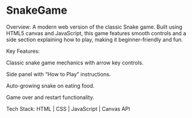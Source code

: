 # SnakeGame
Overview:
A modern web version of the classic Snake game. Built using HTML5 canvas and JavaScript, this game features smooth controls and a side section explaining how to play, making it beginner-friendly and fun.

Key Features:

Classic snake game mechanics with arrow key controls.

Side panel with “How to Play” instructions.

Auto-growing snake on eating food.

Game over and restart functionality.

Tech Stack:
HTML | CSS | JavaScript | Canvas API

